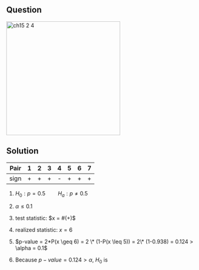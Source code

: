 ## Question
<img width="300" alt="ch15 2 4" src="https://github.com/user-attachments/assets/89519e00-5a85-498a-a738-f44aae8db9fe" />

## Solution
|Pair| 1 | 2 | 3 | 4 | 5 | 6 | 7 |
|:--:|:-:|:-:|:-:|:-:|:-:|:-:|:-:|
|sign| + | + | + | - | + | + | + |

1. $H_0 : p=0.5 \quad \quad H_a : p \neq 0.5$
  
2. $\alpha \leq 0.1$
  
3. test statistic: $x = #(+)$

4. realized statistic: $x=6$

5. $p-value = 2*P(x \geq 6) = 2 \* (1-P(x \leq 5)) = 2\* (1-0.938) = 0.124 > \alpha = 0.1$

6. Because $p-value = 0.124 > \alpha$, $H_0$ is 












